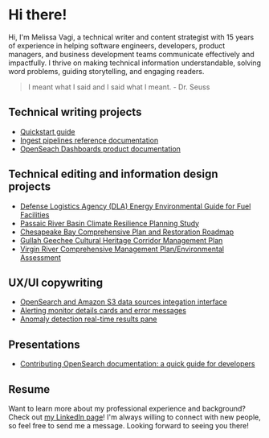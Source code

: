 # Hi there!

Hi, I'm Melissa Vagi, a technical writer and content strategist with 15 years of experience in helping software engineers, developers, product managers, and business development teams communicate effectively and impactfully. I thrive on making technical information understandable, solving word problems, guiding storytelling, and engaging readers.

> I meant what I said and I said what I meant. - Dr. Seuss

## Technical writing projects

- [Quickstart guide](https://opensearch.org/docs/latest/dashboards/quickstart/)
- [Ingest pipelines reference documentation](https://opensearch.org/docs/latest/ingest-pipelines/index/)
- [OpenSeach Dashboards product documentation](https://opensearch.org/docs/latest/dashboards/index/)

## Technical editing and information design projects

- [Defense Logistics Agency (DLA) Energy Environmental Guide for Fuel Facilities](https://www.dla.mil/Energy/About/Library/)
- [Passaic River Basin Climate Resilience Planning Study](https://www.njtpa.org/Planning/Regional-Programs/Studies/Completed/2019/Passaic-River-Basin-Climate-Resilience-Plan.aspx)
- [Chesapeake Bay Comprehensive Plan and Restoration Roadmap](https://www.nab.usace.army.mil/Missions/Civil-Works/chesapeake-bay-comprehensive-plan/)
- [Gullah Geechee Cultural Heritage Corridor Management Plan](https://gullahgeecheecorridor.org/resources/management-plan/)
- [Virgin River Comprehensive Management Plan/Environmental Assessment](https://www.rivers.gov/rivers/sites/rivers/files/documents/plans/virgin-plan.pdf)

## UX/UI copywriting

- [OpenSearch and Amazon S3 data sources integation interface](https://playground.opensearch.org/app/datasources#/configure/S3GLUE)
- [Alerting monitor details cards and error messages](https://playground.opensearch.org/app/alerting#/monitors/6vaSOosBa5CNl5BaR20Q?action=update-monitor)
- [Anomaly detection real-time results pane](https://playground.opensearch.org/app/anomaly-detection-dashboards#/detectors/Sv6SOosBinAYkW773t8v/results)  

## Presentations

- [Contributing OpenSearch documentation: a quick guide for developers](https://www.youtube.com/watch?v=zmVC3fQwnVI)

## Resume

Want to learn more about my professional experience and background? Check out [my LinkedIn page](https://www.linkedin.com/in/melissavagi)! I'm always willing to connect with new people, so feel free to send me a message. Looking forward to seeing you there!
